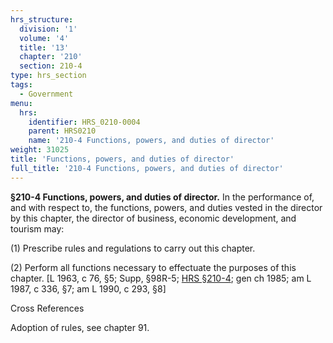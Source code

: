 ```yaml
---
hrs_structure:
  division: '1'
  volume: '4'
  title: '13'
  chapter: '210'
  section: 210-4
type: hrs_section
tags:
  - Government
menu:
  hrs:
    identifier: HRS_0210-0004
    parent: HRS0210
    name: '210-4 Functions, powers, and duties of director'
weight: 31025
title: 'Functions, powers, and duties of director'
full_title: '210-4 Functions, powers, and duties of director'
---
```

**§210-4 Functions, powers, and duties of director.** In the performance of, and with respect to, the functions, powers, and duties vested in the director by this chapter, the director of business, economic development, and tourism may:

(1) Prescribe rules and regulations to carry out this chapter.

(2) Perform all functions necessary to effectuate the purposes of this chapter. [L 1963, c 76, §5; Supp, §98R-5; [HRS §210-4](/title-13/chapter-210/section-210-4/); gen ch 1985; am L 1987, c 336, §7; am L 1990, c 293, §8]

Cross References

Adoption of rules, see chapter 91.
